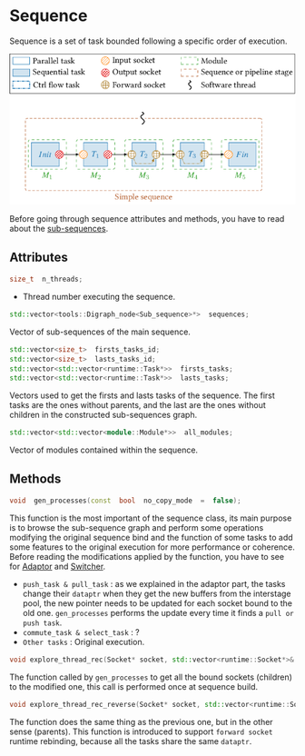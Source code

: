 # Sequence


Sequence is  a set of task bounded following a specific order of execution. 

![Image d'une sequence classique !](./assets/simple_sequence.png)

Before going through sequence attributes and methods, you have to read about the  [sub-sequences](Sub-sequence.md).

## Attributes 
```cpp 
size_t  n_threads;
``` 
- Thread number executing the sequence.

```cpp
std::vector<tools::Digraph_node<Sub_sequence>*>  sequences;
```
Vector of sub-sequences of the main sequence.

```cpp
std::vector<size_t>  firsts_tasks_id;
std::vector<size_t>  lasts_tasks_id;
std::vector<std::vector<runtime::Task*>>  firsts_tasks;
std::vector<std::vector<runtime::Task*>>  lasts_tasks;
```
Vectors used to get the firsts and lasts tasks of the sequence. The first tasks are the ones without parents, and  the last are the ones without children in the constructed sub-sequences graph. 

```cpp
std::vector<std::vector<module::Module*>>  all_modules;
```
Vector of modules contained within the sequence. 


##  Methods

```cpp
void  gen_processes(const  bool  no_copy_mode  =  false);
```
This function is the most important of the sequence class, its main purpose is to browse the sub-sequence graph and perform some operations modifying the original sequence bind and the function of some tasks to add some features to the original execution for more performance or coherence. Before reading the modifications applied by the function, you have to see for  [Adaptor](Pipeline.md) and [Switcher](Text.md).

 - `push_task & pull_task` : as we explained in the adaptor part, the tasks change their `dataptr` when they get the new buffers from the interstage pool, the new pointer needs to be updated for each socket bound to the old one. `gen_processes` performs the update every time it finds a `pull or push task`.
 - `commute_task & select_task` : ?
 - `Other tasks` : Original execution.

```cpp
void explore_thread_rec(Socket* socket, std::vector<runtime::Socket*>& liste_fwd);
```
The function called by `gen_processes` to get all the bound sockets (children) to the modified one, this call is performed once at sequence build.

```cpp
void explore_thread_rec_reverse(Socket* socket, std::vector<runtime::Socket*>& liste_fwd)
```
The function does the same thing as the previous one, but in the other sense (parents). This function is introduced to support `forward socket` runtime rebinding, because all the tasks share the same `dataptr`.



